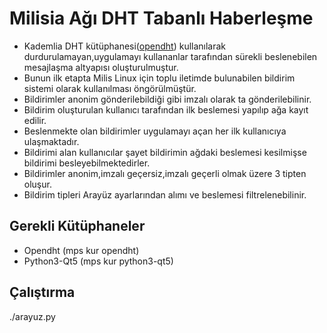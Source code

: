 # Milisia Ağı DHT Tabanlı Haberleşme 

* Kademlia DHT kütüphanesi(<a href=https://github.com/savoirfairelinux/opendht>opendht</a>) kullanılarak durdurulamayan,uygulamayı kullananlar tarafından sürekli beslenebilen mesajlaşma altyapısı oluşturulmuştur.
* Bunun ilk etapta Milis Linux için toplu iletimde bulunabilen bildirim sistemi olarak kullanılması öngörülmüştür.
* Bildirimler anonim gönderilebildiği gibi imzalı olarak ta gönderilebilinir.
* Bildirim oluşturulan kullanıcı tarafından ilk beslemesi yapılıp ağa kayıt edilir.
* Beslenmekte olan bildirimler uygulamayı açan her ilk kullanıcıya ulaşmaktadır.
* Bildirimi alan kullanıcılar şayet bildirimin ağdaki beslemesi kesilmişse bildirimi besleyebilmektedirler.
* Bildirimler anonim,imzalı geçersiz,imzalı geçerli olmak üzere 3 tipten oluşur.
* Bildirim tipleri Arayüz ayarlarından alımı ve beslemesi filtrelenebilinir.

## Gerekli Kütüphaneler

* Opendht (mps kur opendht)
* Python3-Qt5 (mps kur python3-qt5)

## Çalıştırma
 
 ./arayuz.py
 
 
